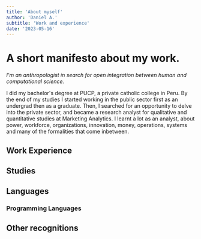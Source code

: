 ```yaml
---
title: 'About myself'
author: 'Daniel A.'
subtitle: 'Work and experience'
date: '2023-05-16'
---
```

# A short manifesto about my work.

*I'm an anthropologist in search for open integration between human and computational science.*

I did my bachelor's degree at PUCP, a private catholic college in Peru. By the end of my studies I started working in the public sector first as an undergrad then as a graduate. Then, I searched for an opportunity to delve into the private sector, and became a research analyst for qualitative and quantitative studies at Marketing Analytics. I learnt a lot as an analyst, about power, workforce, organizations, innovation, money, operations, systems and many of the formalities that come inbetween.

## Work Experience
## Studies
## Languages
### Programming Languages
## Other recognitions